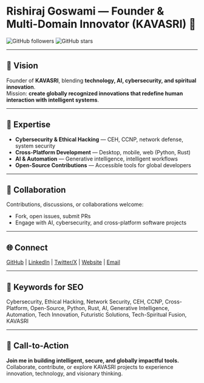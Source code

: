 # Rishiraj Goswami — Founder & Multi-Domain Innovator (KAVASRI) 🚀

![GitHub followers](https://img.shields.io/github/followers/rishirajgoswami?style=social) 
![GitHub stars](https://img.shields.io/github/stars/rishirajgoswami?style=social)

---

## 🌟 Vision
Founder of **KAVASRI**, blending **technology, AI, cybersecurity, and spiritual innovation**.  
Mission: **create globally recognized innovations that redefine human interaction with intelligent systems**.

---

## 💼 Expertise
- **Cybersecurity & Ethical Hacking** — CEH, CCNP, network defense, system security  
- **Cross-Platform Development** — Desktop, mobile, web (Python, Rust)  
- **AI & Automation** — Generative intelligence, intelligent workflows  
- **Open-Source Contributions** — Accessible tools for global developers

---

## 🤝 Collaboration
Contributions, discussions, or collaborations welcome:  
- Fork, open issues, submit PRs  
- Engage with AI, cybersecurity, and cross-platform software projects

---

## 🌐 Connect
[GitHub](https://github.com/rishirajgoswami) | [LinkedIn](https://linkedin.com/in/rishirajgoswami) | [Twitter/X](https://twitter.com/rishirajgoswami) | [Website](https://kavasri.com) | [Email](mailto:contact@kavasri.com)

---

## 🔑 Keywords for SEO
Cybersecurity, Ethical Hacking, Network Security, CEH, CCNP, Cross-Platform, Open-Source, Python, Rust, AI, Generative Intelligence, Automation, Tech Innovation, Futuristic Solutions, Tech-Spiritual Fusion, KAVASRI

---

## 🎯 Call-to-Action
**Join me in building intelligent, secure, and globally impactful tools.**  
Collaborate, contribute, or explore KAVASRI projects to experience innovation, technology, and visionary thinking.
